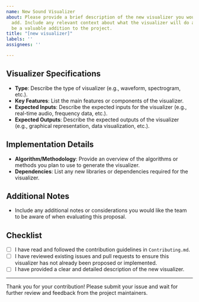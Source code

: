 ```yaml
---
name: New Sound Visualizer
about: Please provide a brief description of the new visualizer you would like to
  add. Include any relevant context about what the visualizer will do and why it would
  be a valuable addition to the project.
title: "[new visualizer]"
labels: ''
assignees: ''

---
```


## Visualizer Specifications

- **Type**: Describe the type of visualizer (e.g., waveform, spectrogram, etc.).
- **Key Features**: List the main features or components of the visualizer.
- **Expected Inputs**: Describe the expected inputs for the visualizer (e.g., real-time audio, frequency data, etc.).
- **Expected Outputs**: Describe the expected outputs of the visualizer (e.g., graphical representation, data visualization, etc.).

## Implementation Details

- **Algorithm/Methodology**: Provide an overview of the algorithms or methods you plan to use to generate the visualizer.
- **Dependencies**: List any new libraries or dependencies required for the visualizer.

## Additional Notes

- Include any additional notes or considerations you would like the team to be aware of when evaluating this proposal.

## Checklist

- [ ] I have read and followed the contribution guidelines in `Contributing.md`.
- [ ] I have reviewed existing issues and pull requests to ensure this visualizer has not already been proposed or implemented.
- [ ] I have provided a clear and detailed description of the new visualizer.

---

Thank you for your contribution! Please submit your issue and wait for further review and feedback from the project maintainers.
